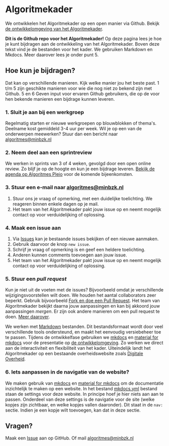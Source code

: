 # Algoritmekader
We ontwikkelen het Algoritmekader op een open manier via Github. Bekijk [de ontwikkelomgeving van het Algoritmekader](https://minbzk.github.io/Algoritmekader/). 

**Dit is de Github repo voor het Algoritmekader!**
Op deze pagina lees je hoe je kunt bijdragen aan de ontwikkeling van het Algoritmekader. Boven deze tekst vind je de bestanden voor het kader. We gebruiken Markdown en Mkdocs. Meer daarover lees je onder punt 5. 

## Hoe kun je bijdragen?
Dat kan op verschillende manieren. Kijk welke manier jou het beste past. 
1 t/m 5 zijn geschikte manieren voor wie die nog niet zo bekend zijn met Github. 
5 en 6 Geven input voor ervaren Github gebruikers, die op de voor hen bekende manieren een bijdrage kunnen leveren.

### 1. Sluit je aan bij een werkgroep ###
Regelmatig starten er nieuwe werkgroepen op blouwblokken of thema's. Deelname kost gemiddeld 3-4 uur per week. Wil je op een van de onderwerpen meewerken? Stuur dan een bericht naar algoritmes@minbzk.nl 

### 2. Neem deel aan een sprintreview ###
We werken in sprints van 3 of 4 weken, gevolgd door een open online review. Zo blijf je op de hoogte en kun je een bijdrage leveren. [Bekijk de agenda op Algoritmes Pleio](https://algoritmes.pleio.nl/events) voor de komende bijeenkomsten. 

### 3. Stuur een e-mail naar [algoritmes@minbzk.nl](mailto:algoritmes@minbzk.nl)
1. Stuur ons je vraag of opmerking, met een duidelijke toelichting. We reageren binnen enkele dagen op je mail. 
2. Het team van het Algoritmekader pakt jouw issue op en neemt mogelijk contact op voor verduidelijking of oplossing.

### 4. Maak een issue aan
1. Via [Issues](https://github.com/MinBZK/Algoritmekader/issues) kan je bestaande issues bekijken of een nieuwe aanmaken.
2. Gebruik daarvoor de knop `new issue`.
3. Schrijf je vraag of opmerking is en geef een heldere toelichting.
4. Anderen kunnen comments toevoegen aan jouw issue. 
5. Het team van het Algoritmekader pakt jouw issue op en neemt mogelijk contact op voor verduidelijking of oplossing.

### 5. Stuur een *pull request*
Kun je niet uit de voeten met de issues? Bijvoorbeeld omdat je verschillende wijzigingsvoorstellen wilt doen. We houden het aantal collaborators zeer beperkt. Gebruik bijvoorbeeld [Fork en doe een Pull Request](https://docs.github.com/en/pull-requests/collaborating-with-pull-requests/working-with-forks). Het team van Algoritmekader bekijkt daarna jouw aanpassingen en kan bij akkoord jouw aanpassingen *mergen*. Er zijn ook andere manieren om een pull request te doen. [Meer daarover](https://docs.github.com/en/pull-requests/collaborating-with-pull-requests/proposing-changes-to-your-work-with-pull-requests/creating-a-pull-request). 

We werken met [Markdown](https://www.markdownguide.org/basic-syntax/) bestanden. Dit bestandsformaat wordt door veel verschillende tools ondersteund, en maakt het eenvoudig versiebeheer toe te passen. Tijdens de ontwikkelfase gebruiken we [mkdocs](https://www.mkdocs.org/) en [material for mkdocs](https://squidfunk.github.io/mkdocs-material/) voor de presentatie op [de ontwikkelomgeving](https://minbzk.github.io/Algoritmekader/). Zo werken we direct aan de interactiviteit en flexibiliteit van het kader. Uiteindelijk landt het Algoritmekader op een bestaande overheidswebsite zoals [Digitale Overheid](www.digitaleoverheid.nl).
   
### 6. Iets aanpassen in de navigatie van de website?
We maken gebruik van [mkdocs](https://www.mkdocs.org/) en [material for mkdocs](https://squidfunk.github.io/mkdocs-material/) om de documentatie inzichtelijk te maken op een website. In het bestand [mkdocs.yml](https://github.com/MinBZK/Algoritmekader/blob/main/mkdocs.yml) bestand staan de settings voor deze website. In principe hoef je hier niets aan aan te passen. 
Onderdeel van deze settings is de navigatie voor de site (welke kopjes zijn zichtbaar, en welke kopjes vallen daaronder). Dit staat in de `nav:` sectie. Indien je een kopje wilt toevoegen, kan dat in deze sectie. 

## Vragen?
Maak een [Issue](https://github.com/MinBZK/Algoritmekader/issues) aan op GitHub. Of mail [algoritmes@minbzk.nl](mailto:algoritmes@minbzk.nl)
